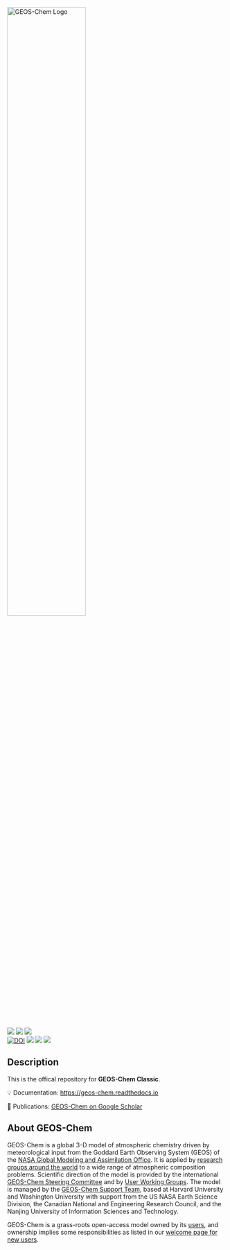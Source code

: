 <img src="https://geoschem.github.io/img/GEOS-Chem_Logo_Light_Background.png" height="60%" width="60%" alt="GEOS-Chem Logo">

<p>
  <a href="https://github.com/geoschem/GCClassic/releases"><img src="https://img.shields.io/github/v/release/geoschem/GCClassic?include_prereleases&label=Latest%20Pre-Release"></a>
  <a href="https://github.com/geoschem/GCClassic/releases"><img src="https://img.shields.io/github/v/release/geoschem/GCClassic?label=Latest%20Stable%20Release"></a>
  <a href="https://github.com/geoschem/GCClassic/releases/"><img src="https://img.shields.io/github/release-date/geoschem/GCClassic"></a>
  <br />
  <a href="https://doi.org/10.5281/zenodo.4437678"><img src="https://zenodo.org/badge/DOI/10.5281/zenodo.4437678.svg" alt="DOI"></a>
  <a href="https://github.com/geoschem/GCClassic/blob/main/LICENSE.txt"><img src="https://img.shields.io/badge/License-MIT-blue.svg"></a>
  <a href="https://hub.docker.com/r/geoschem/gcclassic"><img src="https://img.shields.io/docker/v/geoschem/gcclassic?color=blue&label=Docker%2FSingularity"></a>
  <a href="https://geos-chem.readthedocs.io/en/latest/"><img src="https://img.shields.io/readthedocs/geos-chem?label=ReadTheDocs"></a>
</p>


## Description

This is the offical repository for **GEOS-Chem Classic**.

:bulb: Documentation: https://geos-chem.readthedocs.io

:book: Publications: [GEOS-Chem on Google Scholar](https://scholar.google.com/citations?user=ho-sNj4AAAAJ)


## About GEOS-Chem

GEOS-Chem is a global 3-D model of atmospheric chemistry driven by meteorological input from the Goddard Earth Observing System (GEOS) of the [NASA Global Modeling and Assimilation Office](http://gmao.gsfc.nasa.gov/). It is applied by [research groups around the world](http://geos-chem.org/people.html) to a wide range of atmospheric composition problems. Scientific direction of the model is provided by the international [GEOS-Chem Steering Committee](http://geos-chem.org/steering-committee.html) and by [User Working Groups](http://geos-chem.org/working-groups.html). The model is managed by the [GEOS-Chem Support Team](http://geos-chem.org/support-team.html), based at Harvard University and Washington University with support from the US NASA Earth Science Division, the Canadian National and Engineering Research Council, and the Nanjing University of Information Sciences and Technology.

GEOS-Chem is a grass-roots open-access model owned by its [users](http://geos-chem.org/people.html), and ownership implies some responsibilities as listed in our [welcome page for new users](http://geos-chem.org/welcome.html).
